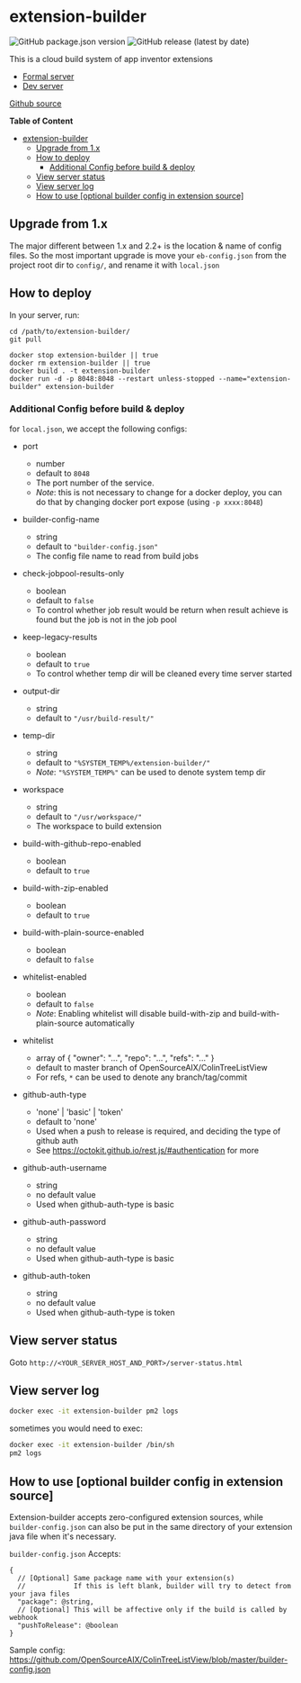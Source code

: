 # extension-builder

![GitHub package.json version](https://img.shields.io/github/package-json/v/ColinTree/extension-builder)
![GitHub release (latest by date)](https://img.shields.io/github/v/release/ColinTree/extension-builder)

This is a cloud build system of app inventor extensions

* [Formal server](http://bot.colintree.cn:8048)
* [Dev server](http://bot.colintree.cn:8049)

[Github source](https://github.com/ColinTree/extension-builder)

**Table of Content**

- [extension-builder](#extension-builder)
  - [Upgrade from 1.x](#upgrade-from-1x)
  - [How to deploy](#how-to-deploy)
    - [Additional Config before build &amp; deploy](#additional-config-before-build-amp-deploy)
  - [View server status](#view-server-status)
  - [View server log](#view-server-log)
  - [How to use [optional builder config in extension source]](#how-to-use-optional-builder-config-in-extension-source)

## Upgrade from 1.x

The major different between 1.x and 2.2+ is the location & name of config files.
So the most important upgrade is move your `eb-config.json` from the project root dir to `config/`, and rename it with `local.json`

## How to deploy

In your server, run:

```shell
cd /path/to/extension-builder/
git pull

docker stop extension-builder || true
docker rm extension-builder || true
docker build . -t extension-builder
docker run -d -p 8048:8048 --restart unless-stopped --name="extension-builder" extension-builder
```

### Additional Config before build & deploy

for `local.json`, we accept the following configs:

* port
  * number
  * default to `8048`
  * The port number of the service.
  * *Note*: this is not necessary to change for a docker deploy, you can do that by changing docker port expose (using `-p xxxx:8048`)

* builder-config-name
  * string
  * default to `"builder-config.json"`
  * The config file name to read from build jobs

* check-jobpool-results-only
  * boolean
  * default to `false`
  * To control whether job result would be return when result achieve is found but the job is not in the job pool

* keep-legacy-results
  * boolean
  * default to `true`
  * To control whether temp dir will be cleaned every time server started

* output-dir
  * string
  * default to `"/usr/build-result/"`

* temp-dir
  * string
  * default to `"%SYSTEM_TEMP%/extension-builder/"`
  * *Note*: `"%SYSTEM_TEMP%"` can be used to denote system temp dir

* workspace
  * string
  * default to `"/usr/workspace/"`
  * The workspace to build extension

* build-with-github-repo-enabled
  * boolean
  * default to `true`

* build-with-zip-enabled
  * boolean
  * default to `true`

* build-with-plain-source-enabled
  * boolean
  * default to `false`

* whitelist-enabled
  * boolean
  * default to `false`
  * *Note*: Enabling whitelist will disable build-with-zip and build-with-plain-source automatically

* whitelist
  * array of { "owner": "...", "repo": "...", "refs": "..." }
  * default to master branch of OpenSourceAIX/ColinTreeListView
  * For refs, `*` can be used to denote any branch/tag/commit

* github-auth-type
  * 'none' | 'basic' | 'token'
  * default to 'none'
  * Used when a push to release is required, and deciding the type of github auth
  * See https://octokit.github.io/rest.js/#authentication for more

* github-auth-username
  * string
  * no default value
  * Used when github-auth-type is basic

* github-auth-password
  * string
  * no default value
  * Used when github-auth-type is basic

* github-auth-token
  * string
  * no default value
  * Used when github-auth-type is token

## View server status

Goto `http://<YOUR_SERVER_HOST_AND_PORT>/server-status.html`

## View server log

```sh
docker exec -it extension-builder pm2 logs
```

sometimes you would need to exec:

```sh
docker exec -it extension-builder /bin/sh
pm2 logs
```

## How to use [optional builder config in extension source]

Extension-builder accepts zero-configured extension sources, while `builder-config.json` can also be put in the same directory of your extension java file when it's necessary.

`builder-config.json` Accepts:

```json5
{
  // [Optional] Same package name with your extension(s)
  //            If this is left blank, builder will try to detect from your java files
  "package": @string,
  // [Optional] This will be affective only if the build is called by webhook
  "pushToRelease": @boolean
}
```

Sample config: https://github.com/OpenSourceAIX/ColinTreeListView/blob/master/builder-config.json